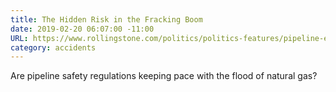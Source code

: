 ```yaml
---
title: The Hidden Risk in the Fracking Boom
date: 2019-02-20 06:07:00 -11:00
URL: https://www.rollingstone.com/politics/politics-features/pipeline-explosions-fracking-796569/
category: accidents
---
```


Are pipeline safety regulations keeping pace with the flood of natural gas?